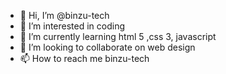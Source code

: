 - 👋 Hi, I’m @binzu-tech
- 👀 I’m interested in coding
- 🌱 I’m currently learning html 5 ,css 3, javascript
- 💞️ I’m looking to collaborate on web design
- 📫 How to reach me binzu-tech

<!---
binzu-tech/binzu-tech is a ✨ special ✨ repository because its `README.md` (this file) appears on your GitHub profile.
You can click the Preview link to take a look at your changes.
--->
